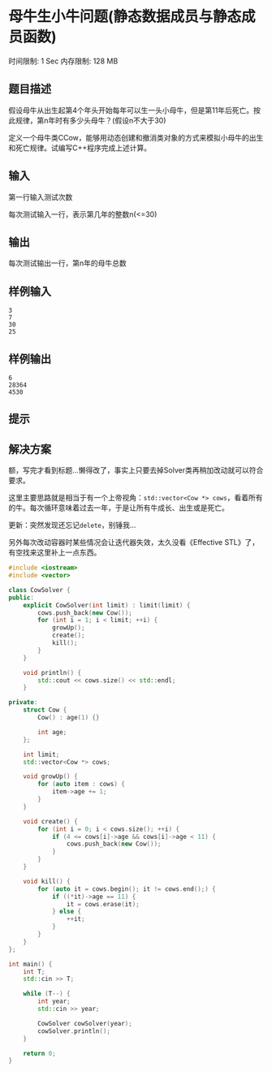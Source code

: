 # 母牛生小牛问题(静态数据成员与静态成员函数)
时间限制: 1 Sec  内存限制: 128 MB

## 题目描述
假设母牛从出生起第4个年头开始每年可以生一头小母牛，但是第11年后死亡。按此规律，第n年时有多少头母牛？(假设n不大于30)

定义一个母牛类CCow，能够用动态创建和撤消类对象的方式来模拟小母牛的出生和死亡规律。试编写C++程序完成上述计算。

## 输入
第一行输入测试次数

每次测试输入一行，表示第几年的整数n(<=30)

## 输出
每次测试输出一行，第n年的母牛总数

## 样例输入
    3
    7
    30
    25

## 样例输出
    6
    28364
    4530

## 提示

## 解决方案
额，写完才看到标题...懒得改了，事实上只要去掉Solver类再稍加改动就可以符合要求。

这里主要思路就是相当于有一个上帝视角：`std::vector<Cow *> cows`，看着所有的牛。每次循环意味着过去一年，于是让所有牛成长、出生或是死亡。

更新：突然发现还忘记`delete`，别锤我...

另外每次改动容器时某些情况会让迭代器失效，太久没看《Effective STL》了，有空找来这里补上一点东西。

``` cpp
#include <iostream>
#include <vector>

class CowSolver {
public:
    explicit CowSolver(int limit) : limit(limit) {
        cows.push_back(new Cow());
        for (int i = 1; i < limit; ++i) {
            growUp();
            create();
            kill();
        }
    }

    void println() {
        std::cout << cows.size() << std::endl;
    }

private:
    struct Cow {
        Cow() : age(1) {}

        int age;
    };

    int limit;
    std::vector<Cow *> cows;

    void growUp() {
        for (auto item : cows) {
            item->age += 1;
        }
    }

    void create() {
        for (int i = 0; i < cows.size(); ++i) {
            if (4 <= cows[i]->age && cows[i]->age < 11) {
                cows.push_back(new Cow());
            }
        }
    }

    void kill() {
        for (auto it = cows.begin(); it != cows.end();) {
            if ((*it)->age == 11) {
                it = cows.erase(it);
            } else {
                ++it;
            }
        }
    }
};

int main() {
    int T;
    std::cin >> T;

    while (T--) {
        int year;
        std::cin >> year;

        CowSolver cowSolver(year);
        cowSolver.println();
    }

    return 0;
}

```
